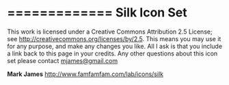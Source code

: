 =============
Silk Icon Set
=============

This work is licensed under a Creative Commons Attribution 2.5 License; see http://creativecommons.org/licenses/by/2.5. This means you may use it for any purpose, and make any changes you like. All I ask is that you include a link back to this page in your credits. Any other questions about this icon set please contact mjames@gmail.com

**Mark James** http://www.famfamfam.com/lab/icons/silk


